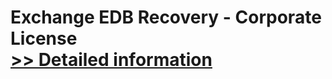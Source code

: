 # Exchange EDB Recovery - Corporate License<br />[>> Detailed information](https://secure.shareit.com/shareit/product.html?productid=300754191&affiliateid=200057808)